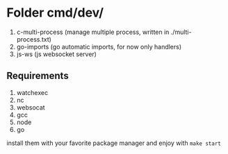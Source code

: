 # Folder cmd/dev/

1. c-multi-process (manage multiple process, written in ./multi-process.txt)
2. go-imports (go automatic imports, for now only handlers)
3. js-ws (js websocket server)

## Requirements

1. watchexec
2. nc
3. websocat
4. gcc
5. node
6. go

install them with your favorite package manager and enjoy with `make start`
